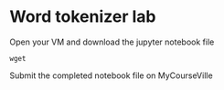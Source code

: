 # Word tokenizer lab

Open your VM and download the jupyter notebook file

```
wget
```

Submit the completed notebook file on MyCourseVille
